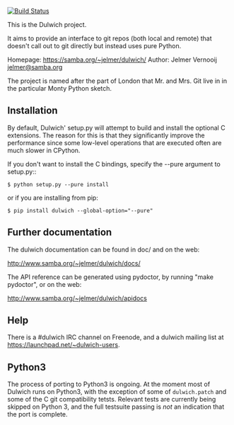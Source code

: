 [![Build Status](https://travis-ci.org/jelmer/dulwich.png?branch=master)](https://travis-ci.org/jelmer/dulwich)

This is the Dulwich project.

It aims to provide an interface to git repos (both local and remote) that
doesn't call out to git directly but instead uses pure Python.

Homepage: https://samba.org/~jelmer/dulwich/
Author: Jelmer Vernooij <jelmer@samba.org>

The project is named after the part of London that Mr. and Mrs. Git live in
in the particular Monty Python sketch.

Installation
------------

By default, Dulwich' setup.py will attempt to build and install the optional C
extensions. The reason for this is that they significantly improve the performance
since some low-level operations that are executed often are much slower in CPython.

If you don't want to install the C bindings, specify the --pure argument to setup.py::

    $ python setup.py --pure install

or if you are installing from pip:

    $ pip install dulwich --global-option="--pure"

Further documentation
---------------------

The dulwich documentation can be found in doc/ and on the web:

http://www.samba.org/~jelmer/dulwich/docs/

The API reference can be generated using pydoctor, by running "make pydoctor", or on the web:

http://www.samba.org/~jelmer/dulwich/apidocs

Help
----

There is a #dulwich IRC channel on Freenode, and a dulwich mailing list at
https://launchpad.net/~dulwich-users.

Python3
-------

The process of porting to Python3 is ongoing. At the moment most of Dulwich runs
on Python3, with the exception of some of ``dulwich.patch`` and some of
the C git compatibility tetsts. Relevant tests are currently being skipped on
Python 3, and the full testsuite passing is *not* an indication that the port
is complete.
